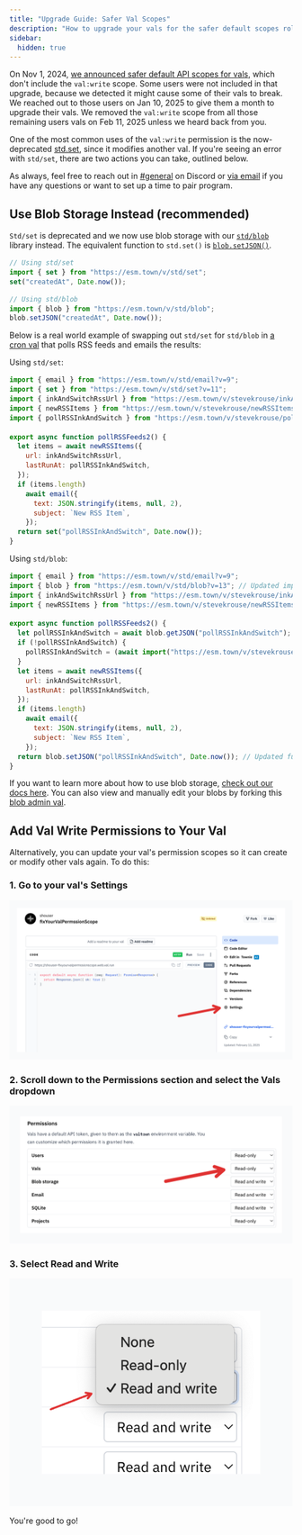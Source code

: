 ```yaml
---
title: "Upgrade Guide: Safer Val Scopes"
description: "How to upgrade your vals for the safer default scopes rolled out to everyone on Feb 11, 2025"
sidebar:
  hidden: true
---
```


On Nov 1, 2024, [we announced safer default API scopes for vals](https://blog.val.town/blog/api-token-scopes/), which don't include the `val:write` scope. Some users were not included in that upgrade, because we detected it might cause some of their vals to break. We reached out to those users on Jan 10, 2025 to give them a month to upgrade their vals. We removed the `val:write` scope from all those remaining users vals on Feb 11, 2025 unless we heard back from you.

One of the most common uses of the `val:write` permission is the now-deprecated [std.set](https://www.val.town/v/std/set), since it modifies another val. If you're seeing an error with `std/set`, there are two actions you can take, outlined below. 

As always, feel free to reach out in [#general](https://discord.com/channels/1020432421243592714/1020432421243592717) on Discord or [via email](/contact-us/contact-us/) if you have any questions or want to set up a time to pair program.

## Use Blob Storage Instead (recommended)

`Std/set` is deprecated and we now use blob storage with our [`std/blob`](https://www.val.town/v/std/blob) library instead. The equivalent function to `std.set()` is [`blob.setJSON()`](https://www.val.town/v/std/blob#L161). 


```js
// Using std/set
import { set } from "https://esm.town/v/std/set";
set("createdAt", Date.now());
```

```js
// Using std/blob
import { blob } from "https://esm.town/v/std/blob";
blob.setJSON("createdAt", Date.now());
```

Below is a real world example of swapping out `std/set` for `std/blob` in [a cron val](https://www.val.town/v/stevekrouse/pollRSSFeeds2) that polls RSS feeds and emails the results:

Using `std/set`:
```js
import { email } from "https://esm.town/v/std/email?v=9";
import { set } from "https://esm.town/v/std/set?v=11";
import { inkAndSwitchRssUrl } from "https://esm.town/v/stevekrouse/inkAndSwitchRssUrl";
import { newRSSItems } from "https://esm.town/v/stevekrouse/newRSSItems";
import { pollRSSInkAndSwitch } from "https://esm.town/v/stevekrouse/pollRSSInkAndSwitch";

export async function pollRSSFeeds2() {
  let items = await newRSSItems({
    url: inkAndSwitchRssUrl,
    lastRunAt: pollRSSInkAndSwitch,
  });
  if (items.length)
    await email({
      text: JSON.stringify(items, null, 2),
      subject: `New RSS Item`,
    });
  return set("pollRSSInkAndSwitch", Date.now());
}
```

Using `std/blob`:
```js
import { email } from "https://esm.town/v/std/email?v=9";
import { blob } from "https://esm.town/v/std/blob?v=13"; // Updated import
import { inkAndSwitchRssUrl } from "https://esm.town/v/stevekrouse/inkAndSwitchRssUrl";
import { newRSSItems } from "https://esm.town/v/stevekrouse/newRSSItems";

export async function pollRSSFeeds2() {
  let pollRSSInkAndSwitch = await blob.getJSON("pollRSSInkAndSwitch");
  if (!pollRSSInkAndSwitch) {
    pollRSSInkAndSwitch = (await import("https://esm.town/v/stevekrouse/pollRSSInkAndSwitch")).pollRSSInkAndSwitch;
  }
  let items = await newRSSItems({
    url: inkAndSwitchRssUrl,
    lastRunAt: pollRSSInkAndSwitch,
  });
  if (items.length)
    await email({
      text: JSON.stringify(items, null, 2),
      subject: `New RSS Item`,
    });
  return blob.setJSON("pollRSSInkAndSwitch", Date.now()); // Updated function call
}
```

If you want to learn more about how to use blob storage, [check out our docs here](https://docs.val.town/std/blob/#_top). You can also view and manually edit your blobs by forking this [blob admin val](https://www.val.town/v/stevekrouse/blob_admin).

## Add Val Write Permissions to Your Val

Alternatively, you can update your val's permission scopes so it can create or modify other vals again. To do this:

### 1. Go to your val's Settings

![Val settings page](./std-set-permission-error/val-settings.png)

### 2. Scroll down to the Permissions section and select the Vals dropdown

![Vals permissions menu](./std-set-permission-error/vals-permissions-menu.png)

### 3. Select Read and Write

![Read and write dropdown](./std-set-permission-error/read-write-dropdown.png)

You're good to go!
